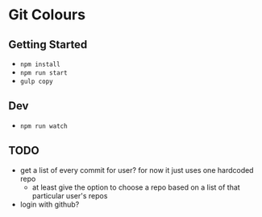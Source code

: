 # Git Colours

## Getting Started
- `npm install`
- `npm run start`
- `gulp copy`

## Dev
- `npm run watch`

## TODO
- get a list of every commit for user? for now it just uses one hardcoded repo
  - at least give the option to choose a repo based on a list of that particular user's repos
- login with github?